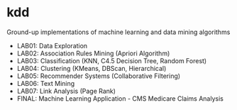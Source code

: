 # kdd
Ground-up implementations of machine learning and data mining algorithms
- LAB01: Data Exploration
- LAB02: Association Rules Mining (Apriori Algorithm)
- LAB03: Classification (KNN, C4.5 Decision Tree, Random Forest)
- LAB04: Clustering (KMeans, DBScan, Hierarchical)
- LAB05: Recommender Systems (Collaborative Filtering)
- LAB06: Text Mining
- LAB07: Link Analysis (Page Rank)
- FINAL: Machine Learning Application - CMS Medicare Claims Analysis
